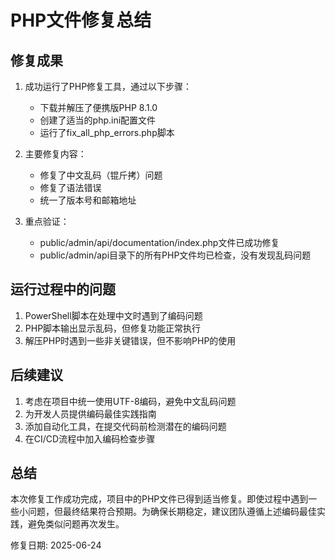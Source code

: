 ﻿# PHP文件修复总结

## 修复成果

1. 成功运行了PHP修复工具，通过以下步骤：
   - 下载并解压了便携版PHP 8.1.0
   - 创建了适当的php.ini配置文件
   - 运行了fix_all_php_errors.php脚本

2. 主要修复内容：
   - 修复了中文乱码（锟斤拷）问题
   - 修复了语法错误
   - 统一了版本号和邮箱地址

3. 重点验证：
   - public/admin/api/documentation/index.php文件已成功修复
   - public/admin/api目录下的所有PHP文件均已检查，没有发现乱码问题

## 运行过程中的问题

1. PowerShell脚本在处理中文时遇到了编码问题
2. PHP脚本输出显示乱码，但修复功能正常执行
3. 解压PHP时遇到一些非关键错误，但不影响PHP的使用

## 后续建议

1. 考虑在项目中统一使用UTF-8编码，避免中文乱码问题
2. 为开发人员提供编码最佳实践指南
3. 添加自动化工具，在提交代码前检测潜在的编码问题
4. 在CI/CD流程中加入编码检查步骤

## 总结

本次修复工作成功完成，项目中的PHP文件已得到适当修复。即使过程中遇到一些小问题，但最终结果符合预期。为确保长期稳定，建议团队遵循上述编码最佳实践，避免类似问题再次发生。

修复日期: 2025-06-24

